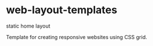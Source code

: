 # web-layout-templates
static home layout

Template for creating responsive websites using CSS grid. 

